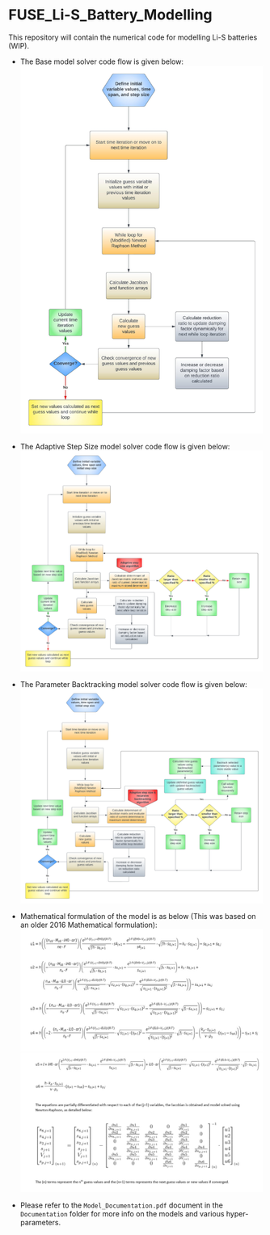 # FUSE_Li-S_Battery_Modelling
This repository will contain the numerical code for modelling Li-S batteries (WIP).


* The Base model solver code flow is given below:
 ![Base_Image](gifs/Base_Model.jpeg)


* The Adaptive Step Size model solver code flow is given below:
 ![Base_Image](gifs/Adaptive_Step_Size_Model.png)


* The Parameter Backtracking model solver code flow is given below:
 ![Base_Image](gifs/Backtracking_Model.png)


* Mathematical formulation of the model is as below (This was based on an older 2016 Mathematical formulation):
 ![Base_Image](gifs/Func1.jpg)
 ![Base_Image](gifs/func2.jpg)


* Please refer to the ```Model_Documentation.pdf``` document in the ```Documentation``` folder for more info on the models and various hyper-parameters.
